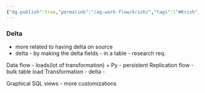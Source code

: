 ```yaml
---
{"dg-publish":true,"permalink":"/ag-work-flow/krish/","tags":["#Krish","Ds","#Vercel_p"]}
---
```



### Delta 
- more related to having delta on source
- delta - by making the delta fields - in a table - research req.  



Data flow  - loads(lot of transformation) + Py - persistent
Replication flow - bulk table load
Transformation - delta - 

Graphical 
SQL views - more customizations